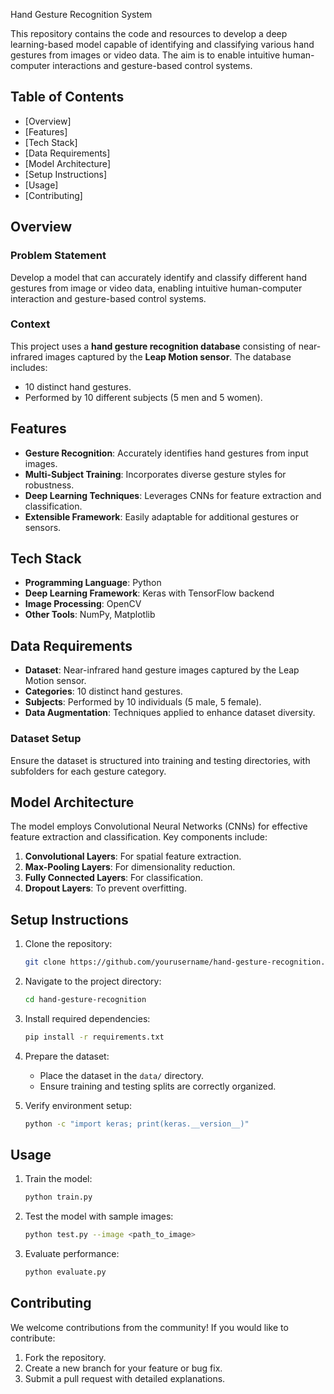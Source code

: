  Hand Gesture Recognition System

This repository contains the code and resources to develop a deep learning-based model capable of identifying and classifying various hand gestures from images or video data. The aim is to enable intuitive human-computer interactions and gesture-based control systems.

## Table of Contents

- [Overview]
- [Features]
- [Tech Stack]
- [Data Requirements]
- [Model Architecture]
- [Setup Instructions]
- [Usage]
- [Contributing]

## Overview

### Problem Statement

Develop a model that can accurately identify and classify different hand gestures from image or video data, enabling intuitive human-computer interaction and gesture-based control systems.

### Context

This project uses a **hand gesture recognition database** consisting of near-infrared images captured by the **Leap Motion sensor**. The database includes:

- 10 distinct hand gestures.
- Performed by 10 different subjects (5 men and 5 women).

## Features

- **Gesture Recognition**: Accurately identifies hand gestures from input images.
- **Multi-Subject Training**: Incorporates diverse gesture styles for robustness.
- **Deep Learning Techniques**: Leverages CNNs for feature extraction and classification.
- **Extensible Framework**: Easily adaptable for additional gestures or sensors.

## Tech Stack

- **Programming Language**: Python
- **Deep Learning Framework**: Keras with TensorFlow backend
- **Image Processing**: OpenCV
- **Other Tools**: NumPy, Matplotlib

## Data Requirements

- **Dataset**: Near-infrared hand gesture images captured by the Leap Motion sensor.
- **Categories**: 10 distinct hand gestures.
- **Subjects**: Performed by 10 individuals (5 male, 5 female).
- **Data Augmentation**: Techniques applied to enhance dataset diversity.

### Dataset Setup

Ensure the dataset is structured into training and testing directories, with subfolders for each gesture category.

## Model Architecture

The model employs Convolutional Neural Networks (CNNs) for effective feature extraction and classification. Key components include:

1. **Convolutional Layers**: For spatial feature extraction.
2. **Max-Pooling Layers**: For dimensionality reduction.
3. **Fully Connected Layers**: For classification.
4. **Dropout Layers**: To prevent overfitting.

## Setup Instructions

1. Clone the repository:
   ```bash
   git clone https://github.com/yourusername/hand-gesture-recognition.git
   ```
2. Navigate to the project directory:
   ```bash
   cd hand-gesture-recognition
   ```
3. Install required dependencies:
   ```bash
   pip install -r requirements.txt
   ```
4. Prepare the dataset:
   - Place the dataset in the `data/` directory.
   - Ensure training and testing splits are correctly organized.

5. Verify environment setup:
   ```bash
   python -c "import keras; print(keras.__version__)"
   ```

## Usage

1. Train the model:
   ```bash
   python train.py
   ```
2. Test the model with sample images:
   ```bash
   python test.py --image <path_to_image>
   ```
3. Evaluate performance:
   ```bash
   python evaluate.py
   ```

## Contributing

We welcome contributions from the community! If you would like to contribute:

1. Fork the repository.
2. Create a new branch for your feature or bug fix.
3. Submit a pull request with detailed explanations.
